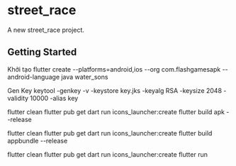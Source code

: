 
# street_race


A new street_race project.

## Getting Started

Khởi tạo
flutter create --platforms=android,ios --org com.flashgamesapk --android-language java water_sons

Gen Key
keytool -genkey -v -keystore key.jks -keyalg RSA -keysize 2048 -validity 10000 -alias key


flutter clean
flutter pub get
dart run icons_launcher:create
flutter build apk --release


flutter clean
flutter pub get
dart run icons_launcher:create
flutter build appbundle --release

flutter clean
flutter pub get
dart run icons_launcher:create
flutter run
